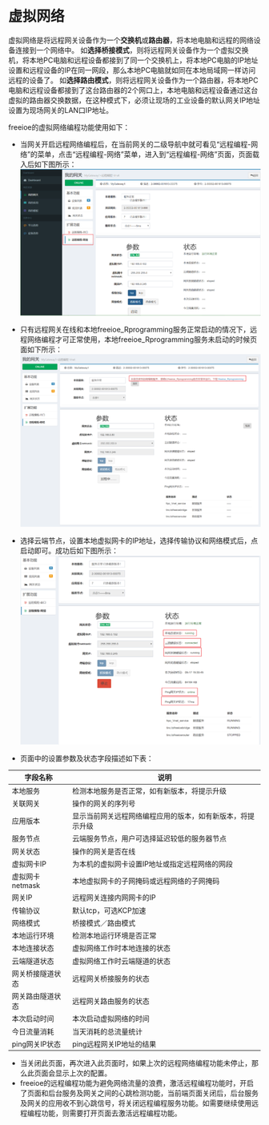 # 虚拟网络

虚拟网络是将远程网关设备作为一个**交换机**或**路由器**，将本地电脑和远程的网络设备连接到一个网络中。
如**选择桥接模式**，则将远程网关设备作为一个虚拟交换机，将本地PC电脑和远程设备都接到了同一个交换机上，将本地PC电脑的IP地址设置和远程设备的IP在同一网段，那么本地PC电脑就如同在本地局域网一样访问远程的设备了。
如**选择路由模式**，则将远程网关设备作为一个路由器，将本地PC电脑和远程设备都接到了这台路由器的2个网口上，本地电脑和远程设备通过这台虚拟的路由器交换数据，在这种模式下，必须让现场的工业设备的默认网关IP地址设置为现场网关的LAN口IP地址。

freeioe的虚拟网络编程功能使用如下：

*  当网关开启远程网络编程后，在当前网关的二级导航中就可看见“远程编程-网络”的菜单，点击“远程编程-网络”菜单，进入到“远程编程-网络”页面，页面载入后如下图所示：
![](../../assets/Vnet00.png)


*  只有远程网关在线和本地freeioe_Rprogramming服务正常启动的情况下，远程网络编程才可正常使用，本地freeioe_Rprogramming服务未启动的时候页面如下所示：
![](../../assets/Vnet01.png)

*  选择云端节点，设置本地虚拟网卡的IP地址，选择传输协议和网络模式后，点启动即可。成功后如下图所示：
![](../../assets/Vnet02.png)

*  页面中的设置参数及状态字段描述如下表：

| 字段名称  | 说明 |
| ------------- | ------------- |
| 本地服务  | 检测本地服务是否正常，如有新版本，将提示升级 |
| 关联网关  | 操作的网关的序列号  |
| 应用版本 | 显示当前网关远程网络编程应用的版本，如有新版本，将提示升级 |
| 服务节点  | 云端服务节点，用户可选择延迟较低的服务器节点 |
| 网关状态  | 操作的网关是否在线  |
| 虚拟网卡IP  | 为本机的虚拟网卡设置IP地址或指定远程网络的网段  |
| 虚拟网卡netmask  | 本地虚拟网卡的子网掩码或远程网络的子网掩码  |
| 网关IP  | 远程网关连接内网网卡的IP  |
| 传输协议  | 默认tcp，可选KCP加速  |
| 网络模式 | 桥接模式／路由模式  |
| 本地运行环境  | 检测本地运行环境是否正常  |
| 本地连接状态  | 虚拟网络工作时本地连接的状态  |
| 云端隧道状态  | 虚拟网络工作时云端隧道的状态   |
| 网关桥接隧道状态  | 远程网关桥接服务的状态  |
| 网关路由隧道状态  | 远程网关路由服务的状态  |
| 本次启动时间 | 本次启动虚拟网络的时间  |
| 今日流量消耗  | 当天消耗的总流量统计  |
| ping网关IP状态  | ping远程网关IP地址的结果  |


*  当关闭此页面，再次进入此页面时，如果上次的远程网络编程功能未停止，那么此页面会显示上次的配置。
*  freeioe的远程编程功能为避免网络流量的浪费，激活远程编程功能时，开启了页面和后台服务及网关之间的心跳检测功能，当前端页面关闭后，后台服务及网关的应用收不到心跳信号，将关闭远程编程服务功能。如需要继续使用远程编程功能，则需要打开页面去激活远程编程功能。

